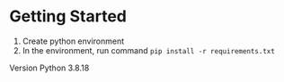 # Getting Started
1. Create python environment
2. In the environment, run command `pip install -r requirements.txt`

Version
Python 3.8.18
